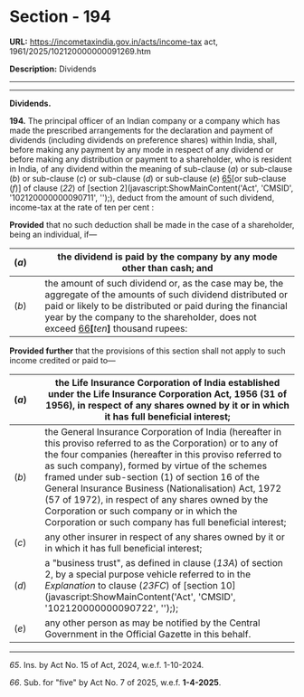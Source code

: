 # Section - 194

**URL:** https://incometaxindia.gov.in/acts/income-tax act, 1961/2025/102120000000091269.htm

**Description:** Dividends

---

****

**Dividends.**

**194.** The principal officer of an Indian company or a company which has made the prescribed arrangements for the declaration and payment of dividends (including dividends on preference shares) within India, shall, before making any payment by any mode in respect of any dividend or before making any distribution or payment to a shareholder, who is resident in India, of any dividend within the meaning of sub-clause (_a_) or sub-clause (_b_) or sub-clause (_c_) or sub-clause (_d_) or sub-clause (_e_) [65](javascript:ShowFootnote\('fn65'\);)[or sub-clause (_f_)] of clause (_22_) of [section 2](javascript:ShowMainContent\('Act', 'CMSID', '102120000000090711', ''\);), deduct from the amount of such dividend, income-tax at the rate of ten per cent :

**Provided** that no such deduction shall be made in the case of a shareholder, being an individual, if—

(_a_)|  |  the dividend is paid by the company by any mode other than cash; and  
---|---|---  
(_b_)|  |  the amount of such dividend or, as the case may be, the aggregate of the amounts of such dividend distributed or paid or likely to be distributed or paid during the financial year by the company to the shareholder, does not exceed [66](javascript:ShowFootnote\('fn66'\);)**[**_ten_**]** thousand rupees:  
  
**Provided further** that the provisions of this section shall not apply to such income credited or paid to— 

(_a_)|  |  the Life Insurance Corporation of India established under the Life Insurance Corporation Act, 1956 (31 of 1956), in respect of any shares owned by it or in which it has full beneficial interest;  
---|---|---  
(_b_)|  |  the General Insurance Corporation of India (hereafter in this proviso referred to as the Corporation) or to any of the four companies (hereafter in this proviso referred to as such company), formed by virtue of the schemes framed under sub-section (1) of section 16 of the General Insurance Business (Nationalisation) Act, 1972 (57 of 1972), in respect of any shares owned by the Corporation or such company or in which the Corporation or such company has full beneficial interest;  
(_c_)|  |  any other insurer in respect of any shares owned by it or in which it has full beneficial interest;  
(_d_)|  |  a "business trust", as defined in clause (_13A_) of section 2, by a special purpose vehicle referred to in the _Explanation_ to clause (_23FC_) of [section 10](javascript:ShowMainContent\('Act', 'CMSID', '102120000000090722', ''\););  
(_e_)|  |  any other person as may be notified by the Central Government in the Official Gazette in this behalf.  
  
* * *

_65_. Ins. by Act No. 15 of Act, 2024, w.e.f. 1-10-2024.

_66_. Sub. for "five" by Act No. 7 of 2025, w.e.f. **1-4-2025**.